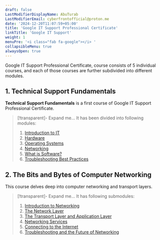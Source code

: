 ```yaml
---
draft: false
LastModifierDisplayName: AbuTurab
LastModifierEmail: cyberfrontofficial@proton.me
date: '2024-12-20T11:07:59+05:00'
title: 'Google IT Support Professional Certificate'
linkTitle: 'Google IT Support'
weight: 1
menuPre: '<i class="fab fa-google"></i> '
collapsibleMenu: true
alwaysOpen: true
---
```


Google IT Support Professional Certificate, course consists of 5 individual courses, and each of those courses are further subdivided into different modules.

## 1. Technical Support Fundamentals

**Technical Support Fundamentals** is a first course of Google IT Support Professional Certificate.

> [!transparent]- Expand me...
> It has been divided into following modules:
>
> 1. [Introduction to IT](/google-it-support/technical-support-fundamentals/introduction-to-it/)
> 2. [Hardware](/google-it-support/technical-support-fundamentals/hardware/)
> 3. [Operating Systems](/google-it-support/technical-support-fundamentals/operating-system/)
> 4. [Networking](/google-it-support/technical-support-fundamentals/networking/)
> 5. [What is Software?](/google-it-support/technical-support-fundamentals/software/)
> 6. [Troubleshooting Best Practices](/google-it-support/technical-support-fundamentals/troubleshooting/)

## 2. The Bits and Bytes of Computer Networking

This course delves deep into computer networking and transport layers.


> [!transparent]- Expand me...
> It has following submodules:
> 1. [Introduction to Networking](/google-it-support/bits-and-bytes-of-computer-networking/introduction-to-networking/)
> 2. [The Network Layer](/google-it-support/bits-and-bytes-of-computer-networking/the-network-layer/)
> 3. [The Transport Layer and Application Layer](/google-it-support/bits-and-bytes-of-computer-networking/transport-layer-and-application-layer/)
> 4. [Networking Services](/google-it-support/bits-and-bytes-of-computer-networking/networking-services)
> 5. [Connecting to the Internet](/google-it-support/bits-and-bytes-of-computer-networking/connecting-to-the-internet)
> 6. [Troubleshooting and the Future of Networking](/google-it-support/bits-and-bytes-of-computer-networking/troubleshooting-and-the-future-of-networking)

